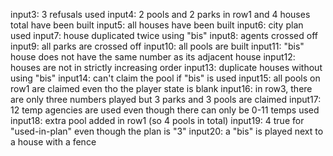 input3: 3 refusals used
input4: 2 pools and 2 parks in row1 and 4 houses total have been built
input5: all houses have been built
input6: city plan used
input7: house duplicated twice using "bis"
input8: agents crossed off
input9: all parks are crossed off
input10: all pools are built
input11: "bis" house does not have the same number as its adjacent house
input12: houses are not in strictly increasing order
input13: duplicate houses without using "bis"
input14: can't claim the pool if "bis" is used
input15: all pools on row1 are claimed even tho the player state is blank
input16: in row3, there are only three numbers played but 3 parks and 3 pools are claimed
input17: 12 temp agencies are used even though there can only be 0-11 temps used
input18: extra pool added in row1 (so 4 pools in total)
input19: 4 true for "used-in-plan" even though the plan is "3"
input20: a "bis" is played next to a house with a fence

